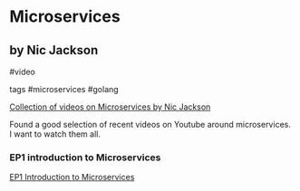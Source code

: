 # Microservices
## by Nic Jackson
#video 

tags
#microservices #golang

[Collection of videos on Microservices by Nic Jackson](https://www.youtube.com/channel/UC2V1SxXFUa5YxVJvTsrCgyg)

Found a good selection of recent videos on Youtube around microservices. I want to watch them all.

### EP1 introduction to Microservices

[EP1 Introduction to Microservices](https://www.youtube.com/watch?v=VzBGi_n65iU)



